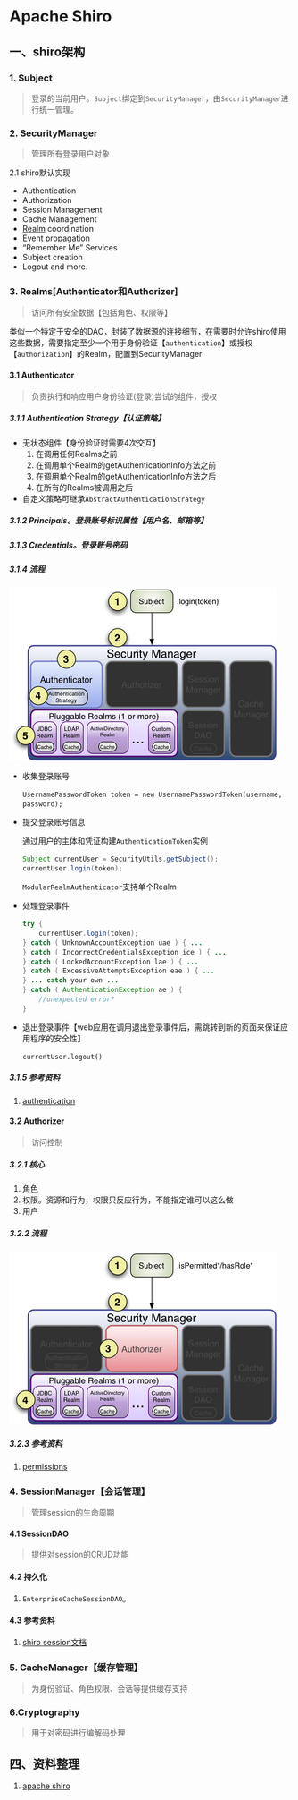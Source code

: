 # Apache Shiro

## 一、shiro架构

### 1. Subject

> 登录的当前用户。`Subject`绑定到`SecurityManager`，由`SecurityManager`进行统一管理。

### 2. SecurityManager

> 管理所有登录用户对象

2.1 shiro默认实现

- Authentication
- Authorization
- Session Management
- Cache Management
- [Realm](http://shiro.apache.org/realm.html) coordination
- Event propagation
- “Remember Me” Services
- Subject creation
- Logout and more.

### 3. Realms[Authenticator和Authorizer]

> 访问所有安全数据【包括角色、权限等】

 类似一个特定于安全的DAO，封装了数据源的连接细节，在需要时允许shiro使用这些数据，需要指定至少一个用于身份验证【`authentication`】或授权【`authorization`】的Realm，配置到SecurityManager

#### 3.1 Authenticator

> 负责执行和响应用户身份验证(登录)尝试的组件，授权

##### 3.1.1 Authentication Strategy【认证策略】

- 无状态组件【身份验证时需要4次交互】
  1. 在调用任何Realms之前
  2. 在调用单个Realm的getAuthenticationInfo方法之前
  3. 在调用单个Realm的getAuthenticationInfo方法之后
  4. 在所有的Realms被调用之后
- 自定义策略可继承`AbstractAuthenticationStrategy`

##### 3.1.2 Principals。登录账号标识属性【用户名、邮箱等】

##### 3.1.3 Credentials。登录账号密码

##### 3.1.4 流程

<img src=".\image\ShiroAuthenticationSequence.png"  />

- 收集登录账号

  `UsernamePasswordToken token = new UsernamePasswordToken(username, password);`

- 提交登录账号信息

  通过用户的主体和凭证构建`AuthenticationToken`实例

  ```java
  Subject currentUser = SecurityUtils.getSubject();
  currentUser.login(token);
  ```

  `ModularRealmAuthenticator`支持单个Realm

- 处理登录事件

  ```java
  try {
      currentUser.login(token);
  } catch ( UnknownAccountException uae ) { ...
  } catch ( IncorrectCredentialsException ice ) { ...
  } catch ( LockedAccountException lae ) { ...
  } catch ( ExcessiveAttemptsException eae ) { ...
  } ... catch your own ...
  } catch ( AuthenticationException ae ) {
      //unexpected error?
  }
  ```

- 退出登录事件【web应用在调用退出登录事件后，需跳转到新的页面来保证应用程序的安全性】

  `currentUser.logout()`

##### 3.1.5 参考资料

1. [authentication](http://shiro.apache.org/authentication.html)

#### 3.2 Authorizer

> 访问控制

##### 3.2.1 核心

1. 角色
2. 权限。资源和行为，权限只反应行为，不能指定谁可以这么做
3. 用户

##### 3.2.2 流程

![Authorization](.\image\ShiroAuthorizationSequence.png)

##### 3.2.3 参考资料

1. [permissions](http://shiro.apache.org/permissions.html)



### 4. SessionManager【会话管理】

> 管理session的生命周期

#### 4.1 SessionDAO

> 提供对session的CRUD功能

#### 4.2 持久化

1. `EnterpriseCacheSessionDAO`。

#### 4.3 参考资料

1. [shiro session文档](http://shiro.apache.org/session-management.html)

### 5. CacheManager【缓存管理】

> 为身份验证、角色权限、会话等提供缓存支持

### 6.Cryptography

> 用于对密码进行编解码处理

## 四、资料整理

1. [apache shiro](http://shiro.apache.org/architecture.html)

